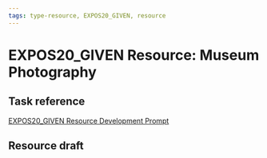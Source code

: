 ```yaml
---
tags: type-resource, EXPOS20_GIVEN, resource
---
```


# EXPOS20_GIVEN Resource: Museum Photography

## Task reference
[EXPOS20_GIVEN Resource Development Prompt](/7o1RF6qNSBW7py6A7fi9Gw)
## Resource draft


